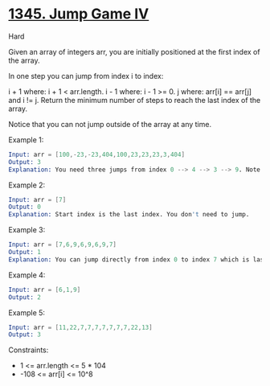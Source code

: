 # [1345. Jump Game IV](https://leetcode.com/problems/jump-game-iv/)

Hard

Given an array of integers arr, you are initially positioned at the first index of the array.

In one step you can jump from index i to index:

i + 1 where: i + 1 < arr.length.
i - 1 where: i - 1 >= 0.
j where: arr[i] == arr[j] and i != j.
Return the minimum number of steps to reach the last index of the array.

Notice that you can not jump outside of the array at any time.

Example 1:

```s
Input: arr = [100,-23,-23,404,100,23,23,23,3,404]
Output: 3
Explanation: You need three jumps from index 0 --> 4 --> 3 --> 9. Note that index 9 is the last index of the array.
```

Example 2:

```s
Input: arr = [7]
Output: 0
Explanation: Start index is the last index. You don't need to jump.
```

Example 3:

```s
Input: arr = [7,6,9,6,9,6,9,7]
Output: 1
Explanation: You can jump directly from index 0 to index 7 which is last index of the array.
```

Example 4:

```s
Input: arr = [6,1,9]
Output: 2
```

Example 5:

```s
Input: arr = [11,22,7,7,7,7,7,7,7,22,13]
Output: 3
```
 

Constraints:

- 1 <= arr.length <= 5 * 104
- -108 <= arr[i] <= 10^8